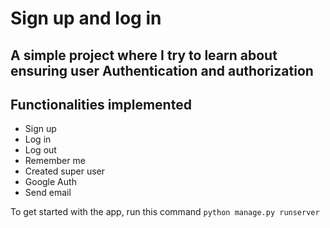 # Sign up and log in

## A simple project where I try to learn about ensuring user Authentication and authorization

## Functionalities implemented
* Sign up
* Log in
* Log out
* Remember me
* Created super user
* Google Auth
* Send email

To get started with the app, run this command `python manage.py runserver`